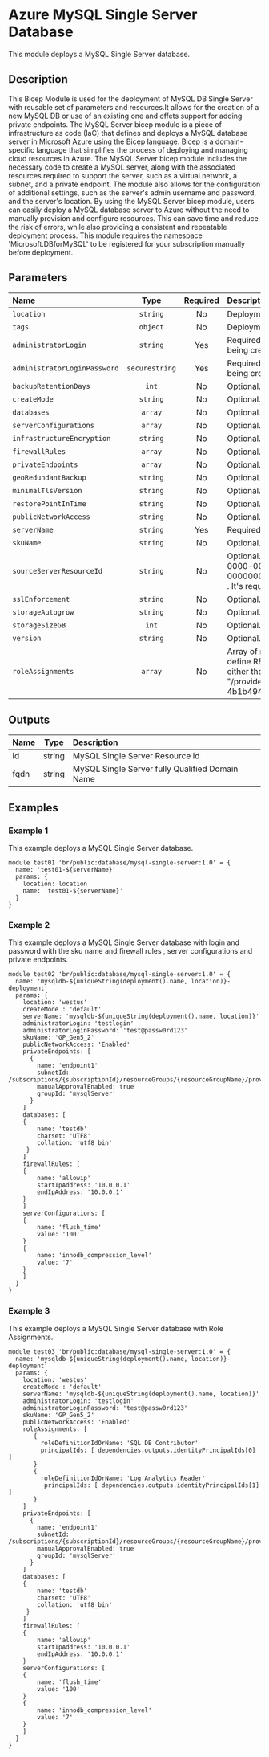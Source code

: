 # Azure MySQL Single Server Database

This module deploys a MySQL Single Server database.

## Description

This Bicep Module is used for the deployment of MySQL DB  Single Server with reusable set of parameters and resources.It allows for the creation of a new MySQL DB or use of an existing one and offets support for adding private endpoints.
The MySQL Server bicep module is a piece of infrastructure as code (IaC) that defines and deploys a MySQL database server in Microsoft Azure using the Bicep language. Bicep is a domain-specific language that simplifies the process of deploying and managing cloud resources in Azure.
The MySQL Server bicep module includes the necessary code to create a MySQL server, along with the associated resources required to support the server, such as a virtual network, a subnet, and a private endpoint. The module also allows for the configuration of additional settings, such as the server's admin username and password, and the server's location.
By using the MySQL Server bicep module, users can easily deploy a MySQL database server to Azure without the need to manually provision and configure resources. This can save time and reduce the risk of errors, while also providing a consistent and repeatable deployment process.
This module requires the namespace 'Microsoft.DBforMySQL' to be registered  for your subscription manually before deployment.

## Parameters

| Name                         | Type           | Required | Description                                                                                                                                                                                                                                                                                                                                                                                  |
| :--------------------------- | :------------: | :------: | :------------------------------------------------------------------------------------------------------------------------------------------------------------------------------------------------------------------------------------------------------------------------------------------------------------------------------------------------------------------------------------------- |
| `location`                   | `string`       | No       | Deployment region name. Default is the location of the resource group.                                                                                                                                                                                                                                                                                                                       |
| `tags`                       | `object`       | No       | Deployment tags. Default is empty map.                                                                                                                                                                                                                                                                                                                                                       |
| `administratorLogin`         | `string`       | Yes      | Required. The administrator username of the server. Can only be specified when the server is being created.                                                                                                                                                                                                                                                                                  |
| `administratorLoginPassword` | `securestring` | Yes      | Required. The administrator password of the server. Can only be specified when the server is being created.                                                                                                                                                                                                                                                                                  |
| `backupRetentionDays`        | `int`          | No       | Optional. The number of days a backup is retained.                                                                                                                                                                                                                                                                                                                                           |
| `createMode`                 | `string`       | No       | Optional. The mode to create a new server.                                                                                                                                                                                                                                                                                                                                                   |
| `databases`                  | `array`        | No       | Optional. List of databases to create on server.                                                                                                                                                                                                                                                                                                                                             |
| `serverConfigurations`       | `array`        | No       | Optional. List of server configurations to create on server.                                                                                                                                                                                                                                                                                                                                 |
| `infrastructureEncryption`   | `string`       | No       | Optional. Status showing whether the server enabled infrastructure encryption..                                                                                                                                                                                                                                                                                                              |
| `firewallRules`              | `array`        | No       | Optional. List of firewall rules to create on server.                                                                                                                                                                                                                                                                                                                                        |
| `privateEndpoints`           | `array`        | No       | Optional. List of privateEndpoints to create on mysql server.                                                                                                                                                                                                                                                                                                                                |
| `geoRedundantBackup`         | `string`       | No       | Optional. Enable or disable geo-redundant backups.                                                                                                                                                                                                                                                                                                                                           |
| `minimalTlsVersion`          | `string`       | No       | Optional. Enforce a minimal Tls version for the server.                                                                                                                                                                                                                                                                                                                                      |
| `restorePointInTime`         | `string`       | No       | Optional. Restore point creation time (ISO8601 format), specifying the time to restore from.                                                                                                                                                                                                                                                                                                 |
| `publicNetworkAccess`        | `string`       | No       | Optional. Whether or not public network access is allowed for this server.                                                                                                                                                                                                                                                                                                                   |
| `serverName`                 | `string`       | Yes      | Required. The name of the server.                                                                                                                                                                                                                                                                                                                                                            |
| `skuName`                    | `string`       | No       | Optional.	The name of the sku, typically, tier + family + cores, e.g. B_Gen4_1, GP_Gen5_8.                                                                                                                                                                                                                                                                                                   |
| `sourceServerResourceId`     | `string`       | No       | Optional. The source server resource id to restore from, e.g. "/subscriptions/00000000-0000-0000-0000-000000000000/resourceGroups/rg1/providers/Microsoft.DBforMySQL/flexibleServers/server1" . It's required when "createMode" is "GeoRestore" or "Replica" or "PointInTimeRestore".                                                                                                        |
| `sslEnforcement`             | `string`       | No       | Optional. Enable ssl enforcement or not when connect to server.                                                                                                                                                                                                                                                                                                                              |
| `storageAutogrow`            | `string`       | No       | Optional. Auto grow of storage.                                                                                                                                                                                                                                                                                                                                                              |
| `storageSizeGB`              | `int`          | No       | Optional. The storage size of the server.                                                                                                                                                                                                                                                                                                                                                    |
| `version`                    | `string`       | No       | Optional. The version of the MySQL server.                                                                                                                                                                                                                                                                                                                                                   |
| `roleAssignments`            | `array`        | No       | Array of role assignment objects that contain the "roleDefinitionIdOrName" and "principalId" to define RBAC role assignments on this resource. In the roleDefinitionIdOrName attribute, provide either the display name of the role definition, or its fully qualified ID in the following format: "/providers/Microsoft.Authorization/roleDefinitions/c2f4ef07-c644-48eb-af81-4b1b4947fb11" |

## Outputs

| Name | Type   | Description                                     |
| :--- | :----: | :---------------------------------------------- |
| id   | string | MySQL Single Server Resource id                 |
| fqdn | string | MySQL Single Server fully Qualified Domain Name |

## Examples

### Example 1

This example deploys a MySQL Single Server database.

```
module test01 'br/public:database/mysql-single-server:1.0' = {
  name: 'test01-${serverName}'
  params: {
    location: location
    name: 'test01-${serverName}'
  }
}

```

### Example 2

This example deploys a MySQL Single Server database with login and password with the sku name and firewall rules , server configurations and private endpoints.

```
module test02 'br/public:database/mysql-single-server:1.0' = {
  name: 'mysqldb-${uniqueString(deployment().name, location)}-deployment'
  params: {
    location: 'westus'
    createMode : 'default'
    serverName: 'mysqldb-${uniqueString(deployment().name, location)}'
    administratorLogin: 'testlogin'
    administratorLoginPassword: 'test@passw0rd123'
    skuName: 'GP_Gen5_2'
    publicNetworkAccess: 'Enabled'
    privateEndpoints: [
      {
        name: 'endpoint1'
        subnetId: /subscriptions/{subscriptionId}/resourceGroups/{resourceGroupName}/providers/Microsoft.Network/virtualNetworks/{virtualNetworkName}/subnets/{subnetName}"
        manualApprovalEnabled: true
        groupId: 'mysqlServer'
      }
    ]
    databases: [
    {
        name: 'testdb'
        charset: 'UTF8'
        collation: 'utf8_bin'
     }
    ]
    firewallRules: [
    {
        name: 'allowip'
        startIpAddress: '10.0.0.1'
        endIpAddress: '10.0.0.1'
    }
    ]
    serverConfigurations: [
    {
        name: 'flush_time'
        value: '100'
    }
    {
        name: 'innodb_compression_level'
        value: '7'
    }
    ]
  }
}
```

### Example 3

This example deploys a MySQL Single Server database with Role Assignments.

```
module test03 'br/public:database/mysql-single-server:1.0' = {
  name: 'mysqldb-${uniqueString(deployment().name, location)}-deployment'
  params: {
    location: 'westus'
    createMode : 'default'
    serverName: 'mysqldb-${uniqueString(deployment().name, location)}'
    administratorLogin: 'testlogin'
    administratorLoginPassword: 'test@passw0rd123'
    skuName: 'GP_Gen5_2'
    publicNetworkAccess: 'Enabled'
    roleAssignments: [
       {
         roleDefinitionIdOrName: 'SQL DB Contributor'
         principalIds: [ dependencies.outputs.identityPrincipalIds[0] ]
       }
       {
         roleDefinitionIdOrName: 'Log Analytics Reader'
          principalIds: [ dependencies.outputs.identityPrincipalIds[1] ]
       }
    ]
    privateEndpoints: [
      {
        name: 'endpoint1'
        subnetId: /subscriptions/{subscriptionId}/resourceGroups/{resourceGroupName}/providers/Microsoft.Network/virtualNetworks/{virtualNetworkName}/subnets/{subnetName}"
        manualApprovalEnabled: true
        groupId: 'mysqlServer'
      }
    ]
    databases: [
    {
        name: 'testdb'
        charset: 'UTF8'
        collation: 'utf8_bin'
     }
    ]
    firewallRules: [
    {
        name: 'allowip'
        startIpAddress: '10.0.0.1'
        endIpAddress: '10.0.0.1'
    }
    serverConfigurations: [
    {
        name: 'flush_time'
        value: '100'
    }
    {
        name: 'innodb_compression_level'
        value: '7'
    }
    ]
  }
}
```